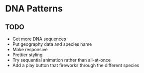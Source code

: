 # DNA Patterns

## TODO
- Get more DNA sequences
- Put geography data and species name
- Make responsive
- Prettier styling
- Try sequential animation rather than all-at-once
- Add a play button that fireworks through the different species